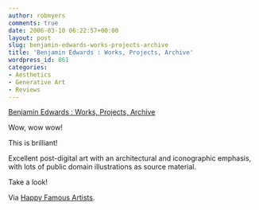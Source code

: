 ```yaml
---
author: robmyers
comments: true
date: 2006-03-10 06:22:57+00:00
layout: post
slug: benjamin-edwards-works-projects-archive
title: 'Benjamin Edwards : Works, Projects, Archive'
wordpress_id: 861
categories:
- Aesthetics
- Generative Art
- Reviews
---
```


[Benjamin Edwards : Works, Projects, Archive](http://www.benjaminedwards.net/Autopia/autopia%20directory.htm)  
  
Wow, wow wow!  
  
This is brilliant!  
  
Excellent post-digital art with an architectural and iconographic emphasis, with lots of public domain illustrations as source material.  
  
Take a look!  
  
Via [Happy Famous Artists](http://happyfamousartists.blogspot.com/2006/03/benjamin-edwards.html).  



